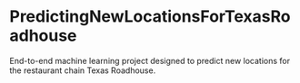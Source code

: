 # PredictingNewLocationsForTexasRoadhouse
End-to-end machine learning project designed to predict new locations for the restaurant chain Texas Roadhouse.
